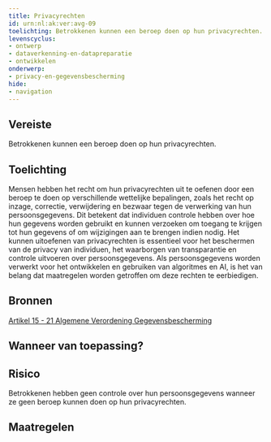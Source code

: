 ```yaml
---
title: Privacyrechten
id: urn:nl:ak:ver:avg-09
toelichting: Betrokkenen kunnen een beroep doen op hun privacyrechten.
levenscyclus:
- ontwerp
- dataverkenning-en-datapreparatie
- ontwikkelen
onderwerp:
- privacy-en-gegevensbescherming
hide:
- navigation
---
```


<!-- tags -->
## Vereiste

Betrokkenen kunnen een beroep doen op hun privacyrechten.

## Toelichting

Mensen hebben het recht om hun privacyrechten uit te oefenen door een beroep te doen op verschillende wettelijke bepalingen, zoals het recht op inzage, correctie, verwijdering en bezwaar tegen de verwerking van hun persoonsgegevens.
Dit betekent dat individuen controle hebben over hoe hun gegevens worden gebruikt en kunnen verzoeken om toegang te krijgen tot hun gegevens of om wijzigingen aan te brengen indien nodig.
Het kunnen uitoefenen van privacyrechten is essentieel voor het beschermen van de privacy van individuen, het waarborgen van transparantie en controle uitvoeren over persoonsgegevens.
Als persoonsgegevens worden verwerkt voor het ontwikkelen en gebruiken van algoritmes en AI, is het van belang dat maatregelen worden getroffen om deze rechten te eerbiedigen.

## Bronnen

[Artikel 15 - 21 Algemene Verordening Gegevensbescherming](https://eur-lex.europa.eu/legal-content/NL/TXT/HTML/?uri=CELEX:32016R0679#d1e2505-1-1)

## Wanneer van toepassing?


## Risico

Betrokkenen hebben geen controle over hun persoonsgegevens wanneer ze geen beroep kunnen doen op hun privacyrechten.

## Maatregelen

<!-- list_maatregelen vereiste/avg-09-inroepen-privacyrecht-bij-verwerking-persoonsgegevens -->
